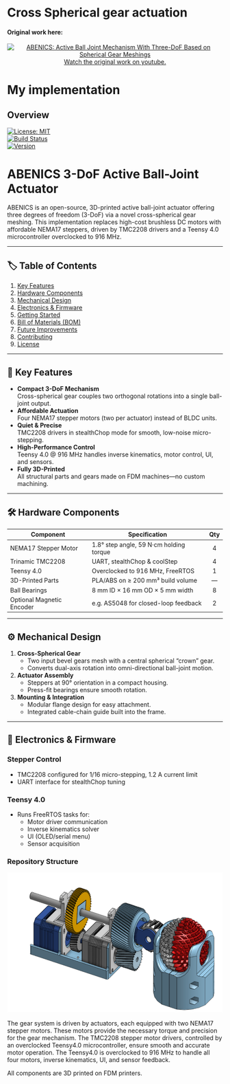 # Cross Spherical gear actuation

#### Original work here:
<p align="center">
  <a href="https://www.youtube.com/watch?v=hhDdfiRCQS4">
    <img src="https://i.ytimg.com/an_webp/hhDdfiRCQS4/mqdefault_6s.webp?du=3000&sqp=COzZvKUG&rs=AOn4CLA3J-dkEpdE3YvnwDObh-YkiyPLpw" alt="ABENICS: Active Ball Joint Mechanism With Three-DoF Based on Spherical Gear Meshings" width="240" height="180"><br>
    Watch the original work on youtube.
  </a>
</p>

# My implementation 

## Overview

[![License: MIT](https://img.shields.io/badge/License-MIT-yellow.svg)](LICENSE)  
[![Build Status](https://img.shields.io/badge/build-passing-brightgreen.svg)]()  
[![Version](https://img.shields.io/badge/version-1.0.0-blue.svg)]()

# ABENICS 3-DoF Active Ball-Joint Actuator

ABENICS is an open-source, 3D-printed active ball-joint actuator offering three degrees of freedom (3-DoF) via a novel cross-spherical gear meshing. This implementation replaces high-cost brushless DC motors with affordable NEMA17 steppers, driven by TMC2208 drivers and a Teensy 4.0 microcontroller overclocked to 916 MHz.

---

## 🏷️ Table of Contents

1. [Key Features](#-key-features)  
2. [Hardware Components](#-hardware-components)  
3. [Mechanical Design](#-mechanical-design)  
4. [Electronics & Firmware](#-electronics--firmware)  
5. [Getting Started](#-getting-started)  
6. [Bill of Materials (BOM)](#-bill-of-materials-bom)  
7. [Future Improvements](#-future-improvements)  
8. [Contributing](#-contributing)  
9. [License](#-license)

---

## 🔑 Key Features

- **Compact 3-DoF Mechanism**  
  Cross-spherical gear couples two orthogonal rotations into a single ball-joint output.  
- **Affordable Actuation**  
  Four NEMA17 stepper motors (two per actuator) instead of BLDC units.  
- **Quiet & Precise**  
  TMC2208 drivers in stealthChop mode for smooth, low-noise micro-stepping.  
- **High-Performance Control**  
  Teensy 4.0 @ 916 MHz handles inverse kinematics, motor control, UI, and sensors.  
- **Fully 3D-Printed**  
  All structural parts and gears made on FDM machines—no custom machining.

---

## 🛠️ Hardware Components

| Component              | Specification                                    | Qty  |
|------------------------|--------------------------------------------------|:----:|
| NEMA17 Stepper Motor   | 1.8° step angle, 59 N·cm holding torque          | 4    |
| Trinamic TMC2208       | UART, stealthChop & coolStep                     | 4    |
| Teensy 4.0             | Overclocked to 916 MHz, FreeRTOS                  | 1    |
| 3D-Printed Parts       | PLA/ABS on ≥ 200 mm³ build volume                 | —    |
| Ball Bearings          | 8 mm ID × 16 mm OD × 5 mm width                   | 8    |
| Optional Magnetic Encoder | e.g. AS5048 for closed-loop feedback          | 2    |

---

## ⚙️ Mechanical Design

1. **Cross-Spherical Gear**  
   - Two input bevel gears mesh with a central spherical “crown” gear.  
   - Converts dual-axis rotation into omni-directional ball-joint motion.  
2. **Actuator Assembly**  
   - Steppers at 90° orientation in a compact housing.  
   - Press-fit bearings ensure smooth rotation.  
3. **Mounting & Integration**  
   - Modular flange design for easy attachment.  
   - Integrated cable-chain guide built into the frame.

---

## 📡 Electronics & Firmware

### Stepper Control

- TMC2208 configured for 1/16 micro-stepping, 1.2 A current limit  
- UART interface for stealthChop tuning  

### Teensy 4.0

- Runs FreeRTOS tasks for:  
  - Motor driver communication  
  - Inverse kinematics solver  
  - UI (OLED/serial menu)  
  - Sensor acquisition  

### Repository Structure

<p align="center">
  <img src="images/DIY-abenics.png" alt="ABENICS, The original implementation" width="600" height="325"><br>
</p>

The gear system is driven by actuators, each equipped with two NEMA17 stepper motors. These motors provide the necessary torque and precision for the gear mechanism. The TMC2208 stepper motor drivers, controlled by an overclocked Teensy4.0 microcontroller, ensure smooth and accurate motor operation. The Teensy4.0 is overclocked to 916 MHz to handle all four motors, inverse kinematics, UI, and sensor feedback.

All components are 3D printed on FDM printers.
